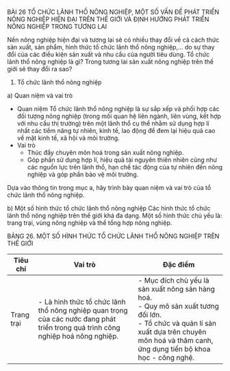 BÀI 26 TỔ CHỨC LÃNH THỔ NÔNG NGHIỆP, MỘT SỐ VẤN ĐỀ PHÁT TRIỂN NÔNG NGHIỆP HIỆN ĐẠI TRÊN THẾ GIỚI VÀ ĐỊNH HƯỚNG PHÁT TRIỂN NÔNG NGHIỆP TRONG TƯƠNG LAI

Nền nông nghiệp hiện đại và tương lai sẽ có nhiều thay đổi về cả cách thức sản xuất, sản phẩm, hình thức tổ chức lãnh thổ nông nghiệp,... do sự thay đổi của các điều kiện sản xuất và nhu cầu của người tiêu dùng. Tổ chức lãnh thổ nông nghiệp là gì? Trong tương lai sản xuất nông nghiệp trên thế giới sẽ thay đổi ra sao?

1. Tổ chức lãnh thổ nông nghiệp

a) Quan niệm và vai trò
- Quan niệm
  Tổ chức lãnh thổ nông nghiệp là sự sắp xếp và phối hợp các đối tượng nông nghiệp (trong mối quan hệ liên ngành, liên vùng, kết hợp với nhu cầu thị trường) trên một lãnh thổ cụ thể nhằm sử dụng hợp lí nhất các tiềm năng tự nhiên, kinh tế, lao động để đem lại hiệu quả cao về mặt kinh tế, xã hội và môi trường.
- Vai trò
  + Thúc đẩy chuyên môn hoá trong sản xuất nông nghiệp.
  + Góp phần sử dụng hợp lí, hiệu quả tài nguyên thiên nhiên cũng như các nguồn lực trên lãnh thổ, hạn chế tác động của tự nhiên đến nông nghiệp và góp phần bảo vệ môi trường.

Dựa vào thông tin trong mục a, hãy trình bày quan niệm và vai trò của tổ chức lãnh thổ nông nghiệp.

b) Một số hình thức tổ chức lãnh thổ nông nghiệp
Các hình thức tổ chức lãnh thổ nông nghiệp trên thế giới khá đa dạng. Một số hình thức chủ yếu là: trang trại, vùng nông nghiệp và thể tổng hợp nông nghiệp.

BẢNG 26. MỘT SỐ HÌNH THỨC TỔ CHỨC LÃNH THỔ NÔNG NGHIỆP TRÊN THẾ GIỚI

Tiêu chí | Vai trò | Đặc điểm
--- | --- | ---
Trang trại | - Là hình thức tổ chức lãnh thổ nông nghiệp quan trọng của các nước đang phát triển trong quá trình công nghiệp hoá nông nghiệp. | - Mục đích chủ yếu là sản xuất nông sản hàng hoá.<br>- Quy mô sản xuất tương đối lớn.<br>- Tổ chức và quản lí sản xuất dựa trên chuyên môn hoá và thâm canh, ứng dụng tiến bộ khoa học - công nghệ.
